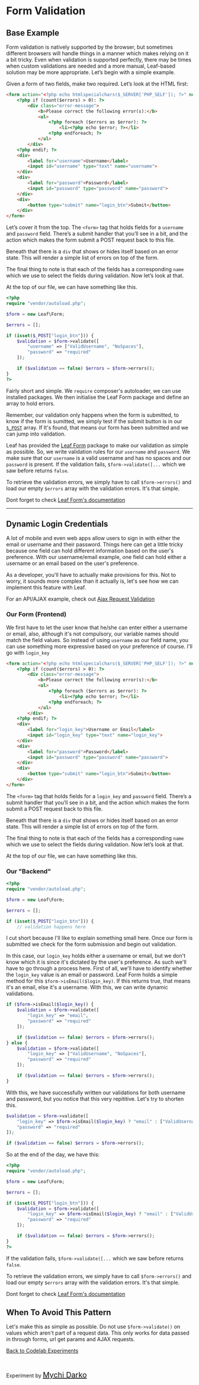 # Form Validation

## Base Example

Form validation is natively supported by the browser, but sometimes different browsers will handle things in a manner which makes relying on it a bit tricky. Even when validation is supported perfectly, there may be times when custom validations are needed and a more manual, Leaf-based solution may be more appropriate. Let’s begin with a simple example.

Given a form of two fields, make two required. Let’s look at the HTML first:

```html
<form action="<?php echo htmlspecialchars($_SERVER['PHP_SELF']); ?>" method="post">
	<?php if (count($errors) > 0): ?>
		<div class="error-message">
			<b>Please correct the following error(s):</b>
			<ul>
				<?php foreach ($errors as $error): ?>
					<li><?php echo $error; ?></li>
				<?php endforeach; ?>
			</ul>
		</div>
	<?php endif; ?>
	<div>
		<label for="username">Username</label>
		<input id="username" type="text" name="username">
	</div>
	<div>
		<label for="password">Password</label>
		<input id="password" type="password" name="password">
	</div>
	<div>
		<button type="submit" name="login_btn">Submit</button>
	</div>
</form>
```

Let’s cover it from the top. The `<form>` tag that holds fields for a `username` and `password` field. There’s a submit handler that you’ll see in a bit, and the action which makes the form submit a POST request back to this file.

Beneath that there is a `div` that shows or hides itself based on an error state. This will render a simple list of errors on top of the form.

The final thing to note is that each of the fields has a corresponding `name` which we use to select the fields during validation. Now let’s look at that.

At the top of our file, we can have something like this.

```php
<?php
require "vendor/autoload.php";

$form = new Leaf\Form;

$errors = [];

if (isset($_POST["login_btn"])) {
	$validation = $form->validate([
		"username" => ["ValidUsername", "NoSpaces"],
		"password" => "required"
	]);

	if ($validation == false) $errors = $form->errors();
}
?>
```

Fairly short and simple. We `require` composer's autoloader, we can use installed packages. We then initialise the Leaf Form package and define an array to hold errors. 

Remember, our validation only happens when the form is submitted, to know if the form is sumitted, we simply test if the submit button is in our [`$_POST`](https://www.w3schools.com/php/php_superglobals_post.asp) array. If It's found, that means our form has been submitted and we can jump into validation.

Leaf has provided the [Leaf Form](2.0/core/forms) package to make our validation as simple as possible. So, we write validation rules for our `username` and `password`. We make sure that our `username` is a valid username and has no spaces and our `password` is present. If the validation fails, `$form->validate([...` which we saw before returns `false`. 

To retrieve the validation errors, we simply have to call `$form->errors()` and load our empty `$errors` array with the validation errors. It's that simple.

Dont forget to check [Leaf Form's documentation](2.0/core/forms)

<hr>

## Dynamic Login Credentials

A lot of mobile and even web apps allow users to sign in with either the email or username and their password. Things here can get a little tricky because one field can hold different information based on the user's preference. With our username/email example, one field can hold either a username or an email based on the user's preference.

As a developer, you'll have to actually make provisions for this. Not to worry, it sounds more complex than it actually is, let's see how we can implement this feature with Leaf.

For an API/AJAX example, check out [Ajax Request Validation](codelabs/v2.x/form-validation/ajax/)

### Our Form (Frontend)

We first have to let the user know that he/she can enter either a username or email, also, although it's not compulsory, our variable names should match the field values. So instead of using `username` as our field name, you can use something more expressive based on your preference of course. I'll go with `login_key`

```html
<form action="<?php echo htmlspecialchars($_SERVER['PHP_SELF']); ?>" method="post">
	<?php if (count($errors) > 0): ?>
		<div class="error-message">
			<b>Please correct the following error(s):</b>
			<ul>
				<?php foreach ($errors as $error): ?>
					<li><?php echo $error; ?></li>
				<?php endforeach; ?>
			</ul>
		</div>
	<?php endif; ?>
	<div>
		<label for="login_key">Username or Email</label>
		<input id="login_key" type="text" name="login_key">
	</div>
	<div>
		<label for="password">Password</label>
		<input id="password" type="password" name="password">
	</div>
	<div>
		<button type="submit" name="login_btn">Submit</button>
	</div>
</form>
```

The `<form>` tag that holds fields for a `login_key` and `password` field. There’s a submit handler that you’ll see in a bit, and the action which makes the form submit a POST request back to this file.

Beneath that there is a `div` that shows or hides itself based on an error state. This will render a simple list of errors on top of the form.

The final thing to note is that each of the fields has a corresponding `name` which we use to select the fields during validation. Now let’s look at that.

At the top of our file, we can have something like this.

### Our "Backend"

```php
<?php
require "vendor/autoload.php";

$form = new Leaf\Form;

$errors = [];

if (isset($_POST["login_btn"])) {
	// validation happens here
```

I cut short because I'll like to explain something small here. Once our form is submitted we check for the form submission and begin out validation.

In this case, our `login_key` holds either a username or email, but we don't know which it is since it's dictated by the user's preference. As such we'll have to go through a process here. First of all, we'll have to identify whether the `login_key` value is an email or password. Leaf Form holds a simple method for this `$form->isEmail($login_key)`. If this returns true, that means it's an email, else it's a username. With this, we can write dynamic validations.

```php
if ($form->isEmail($login_key)) {
	$validation = $form->validate([
		"login_key" => "email",
		"password" => "required"
	]);

	if ($validation == false) $errors = $form->errors();
} else {
	$validation = $form->validate([
		"login_key" => ["ValidUsername", "NoSpaces"],
		"password" => "required"
	]);

	if ($validation == false) $errors = $form->errors();
}
```

With this, we have successfully written our validations for both username and password, but you notice that this very repititive. Let's try to shorten this.

```php
$validation = $form->validate([
	"login_key" => $form->isEmail($login_key) ? "email" : ["ValidUsername", "NoSpaces"],
	"password" => "required"
]);

if ($validation == false) $errors = $form->errors();
```

So at the end of the day, we have this:

```php
<?php
require "vendor/autoload.php";

$form = new Leaf\Form;

$errors = [];

if (isset($_POST["login_btn"])) {
	$validation = $form->validate([
		"login_key" => $form->isEmail($login_key) ? "email" : ["ValidUsername", "NoSpaces"],
		"password" => "required"
	]);

	if ($validation == false) $errors = $form->errors();
}
?>
```

If the validation fails, `$form->validate([...` which we saw before returns `false`. 

To retrieve the validation errors, we simply have to call `$form->errors()` and load our empty `$errors` array with the validation errors. It's that simple.

Dont forget to check [Leaf Form's documentation](2.0/core/forms)

## When To Avoid This Pattern

Let's make this as simple as possible. Do not use `$form->validate()` on values which aren't part of a request data. This only works for data passed in through forms, url get params and AJAX requests.

[Back to Codelab Experiments](codelabs/?id=code-lab-experiments)

<br>

Experiment by <a href="https://mychi.netlify.app" style="font-size: 20px; color: #111;" target="_blank">Mychi Darko</a>